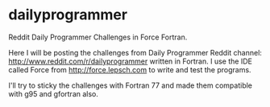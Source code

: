 dailyprogrammer
===============

Reddit Daily Programmer Challenges in Force Fortran.

Here I will be posting the challenges from Daily Programmer Reddit channel: http://www.reddit.com/r/dailyprogrammer written in Fortran. I use the IDE called Force from http://force.lepsch.com to write and test the programs.

I'll try to sticky the challenges with Fortran 77 and made them compatible with g95 and gfortran also.
